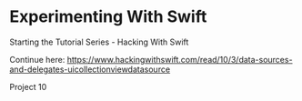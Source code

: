 # Experimenting With Swift

Starting the Tutorial Series - Hacking With Swift

Continue here:
https://www.hackingwithswift.com/read/10/3/data-sources-and-delegates-uicollectionviewdatasource

Project 10




